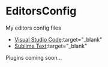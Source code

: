 # EditorsConfig
My editors config files 

* [Visual Studio Code](https://code.visualstudio.com/):target="_blank"
* [Sublime Text](https://www.sublimetext.com/):target="_blank"

Plugins coming soon... 

